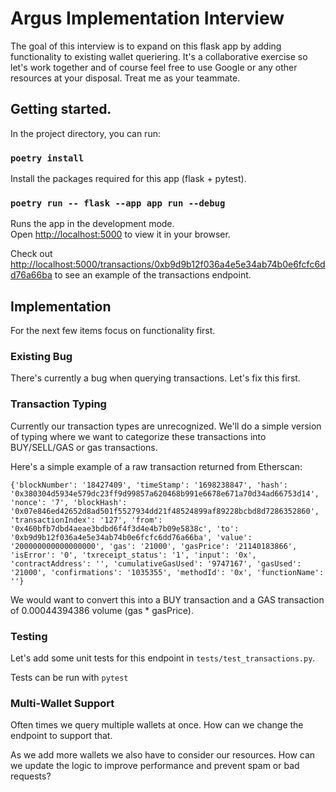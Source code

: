 # Argus Implementation Interview

The goal of this interview is to expand on this flask app by adding functionality to existing wallet queriering.  It's a collaborative exercise so let's work together and of course feel free to use Google or any other resources at your disposal. Treat me as your teammate.

## Getting started.

In the project directory, you can run:

### `poetry install`

Install the packages required for this app (flask + pytest).

### `poetry run -- flask --app app run --debug`

Runs the app in the development mode.\
Open [http://localhost:5000](http://localhost:5000) to view it in your browser.

Check out [http://localhost:5000/transactions/0xb9d9b12f036a4e5e34ab74b0e6fcfc6dd76a66ba](http://localhost:5000/transactions/0xb9d9b12f036a4e5e34ab74b0e6fcfc6dd76a66ba) to see an example of the transactions endpoint.

## Implementation

For the next few items focus on functionality first.

### Existing Bug
There's currently a bug when querying transactions. Let's fix this first.

### Transaction Typing
Currently our transaction types are unrecognized. We'll do a simple version of typing where we want to categorize these transactions into BUY/SELL/GAS or gas transactions.

Here's a simple example of a raw transaction returned from Etherscan:
```
{'blockNumber': '18427409', 'timeStamp': '1698238847', 'hash': '0x380304d5934e579dc23ff9d99857a620468b991e6678e671a70d34ad66753d14', 'nonce': '7', 'blockHash': '0x07e846ed42652d8ad501f5527934dd21f48524899af89228bcbd8d7286352860', 'transactionIndex': '127', 'from': '0x460bfb7dbd4aeae3bdbd6f4f3d4e4b7b09e5838c', 'to': '0xb9d9b12f036a4e5e34ab74b0e6fcfc6dd76a66ba', 'value': '200000000000000000', 'gas': '21000', 'gasPrice': '21140183866', 'isError': '0', 'txreceipt_status': '1', 'input': '0x', 'contractAddress': '', 'cumulativeGasUsed': '9747167', 'gasUsed': '21000', 'confirmations': '1035355', 'methodId': '0x', 'functionName': ''}
```

We would want to convert this into a BUY transaction and a GAS transaction of
0.00044394386 volume (gas * gasPrice).
 
### Testing
Let's add some unit tests for this endpoint in `tests/test_transactions.py`.

Tests can be run with `pytest`

### Multi-Wallet Support
Often times we query multiple wallets at once. How can we change the endpoint to support that.

As we add more wallets we also have to consider our resources. How can we update the logic to improve performance and prevent spam or bad requests?
